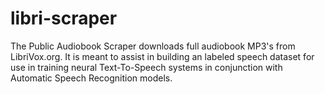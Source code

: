 # libri-scraper
The Public Audiobook Scraper downloads full audiobook MP3's from LibriVox.org. It is meant to assist in building an labeled speech dataset for use in training neural Text-To-Speech systems in conjunction with Automatic Speech Recognition models.
